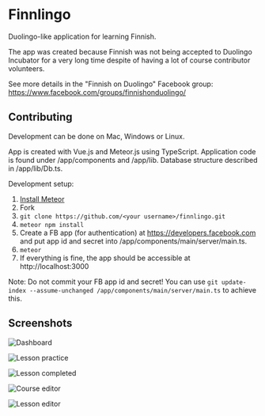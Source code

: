 # Finnlingo

Duolingo-like application for learning Finnish.

The app was created because Finnish was not being accepted to Duolingo Incubator for a very long time despite of having a lot of course contributor volunteers.

See more details in the "Finnish on Duolingo" Facebook group: https://www.facebook.com/groups/finnishonduolingo/

## Contributing

Development can be done on Mac, Windows or Linux.

App is created with Vue.js and Meteor.js using TypeScript.
Application code is found under /app/components and /app/lib. Database structure described in /app/lib/Db.ts.

Development setup:

1. [Install Meteor](https://www.meteor.com/install)
2. Fork
3. `git clone https://github.com/<your username>/finnlingo.git`
4. `meteor npm install`
5. Create a FB app (for authentication) at https://developers.facebook.com and put app id and secret into /app/components/main/server/main.ts.
6. `meteor`
7. If everything is fine, the app should be accessible at http://localhost:3000

Note: Do not commit your FB app id and secret! You can use `git update-index --assume-unchanged /app/components/main/server/main.ts` to achieve this.

## Screenshots

![Dashboard](https://raw.github.com/andrei-markeev/finnlingo/master/screenshots/dashboard.png)

![Lesson practice](https://raw.github.com/andrei-markeev/finnlingo/master/screenshots/study.png)

![Lesson completed](https://raw.github.com/andrei-markeev/finnlingo/master/screenshots/study2.png)

![Course editor](https://raw.github.com/andrei-markeev/finnlingo/master/screenshots/course-editor.png)

![Lesson editor](https://raw.github.com/andrei-markeev/finnlingo/master/screenshots/lesson-editor.png)

